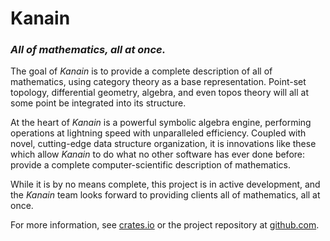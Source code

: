 # Kanain
### _All of mathematics, all at once._
The goal of _Kanain_ is to provide a complete description of all of mathematics, using category theory as a base representation. Point-set topology, differential geometry, algebra, and even topos theory will all at some point be integrated into its structure. 

At the heart of _Kanain_ is a powerful symbolic algebra engine, performing operations at lightning speed with unparalleled efficiency. Coupled with novel, cutting-edge data structure organization, it is innovations like these which allow _Kanain_ to do what no other software has ever done before: provide a complete computer-scientific description of mathematics.

While it is by no means complete, this project is in active development, and the _Kanain_ team looks forward to providing clients all of mathematics, all at once.

For more information, see [crates.io](https://crates.io/crates/kanain) or the project repository at [github.com](https://github.com/rohanbulusu/kanain).